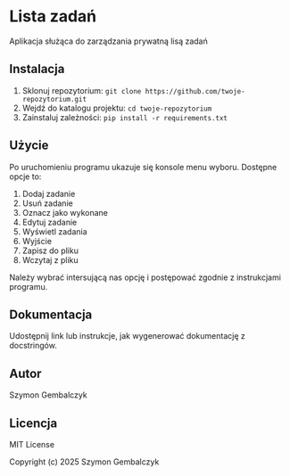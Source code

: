 # Lista zadań
Aplikacja służąca do zarządzania prywatną lisą zadań

## Instalacja
1. Sklonuj repozytorium: `git clone https://github.com/twoje-repozytorium.git` 
2. Wejdź do katalogu projektu: `cd twoje-repozytorium`
3. Zainstaluj zależności: `pip install -r requirements.txt` 

## Użycie
Po uruchomieniu programu ukazuje się konsole menu wyboru. Dostępne opcje to:
1. Dodaj zadanie
2. Usuń zadanie
3. Oznacz jako wykonane
4. Edytuj zadanie
5. Wyświetl zadania
6. Wyjście
7. Zapisz do pliku
8. Wczytaj z pliku

Należy wybrać intersującą nas opcję i postępować zgodnie z instrukcjami programu.

## Dokumentacja
Udostępnij link lub instrukcje, jak wygenerować dokumentację z docstringów. 

## Autor
Szymon Gembalczyk

## Licencja
MIT License

Copyright (c) 2025 Szymon Gembalczyk